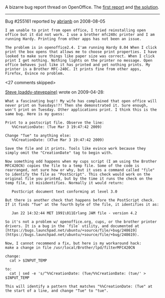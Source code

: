 A bizarre bug report thread on OpenOffice.  The [first report](https://bugs.launchpad.net/ubuntu/+source/cupsys/+bug/255161/) and [the solution](https://bugs.launchpad.net/ubuntu/+source/cupsys/+bug/255161/comments/28).

---

Bug #255161 reported by [abrianb](https://launchpad.net/~abrianb2003) on 2008-08-05

```
I am unable to print from open office, I tried reinstalling open office but it did not work. I use a brother mfc240c printer and I am running Hardy. Printing from other apps has not been an issue.

The problem is in openoffice2.4. I'am running Hardy 8.04 When I click print the box opens that allows me to choose print properties. I have looked to make sure things like paper size was correct. When I click print I get nothing. Nothing lights on the printer no message. Open office behaves just like it has printed and yet nothing prints. My printer is a Brother MFC-240C. It prints fine from other apps, Firefox, Evince no problem.
```

<27 comments skipped>

[Steve (paddy-stevepaine)](https://launchpad.net/~paddy-stevepaine) wrote on 2009-04-28:

```
What a fascinating bug!! My wife has complained that open office will never print on Tuesdays!?! Then she demonstrated it. Sure enough, won't print on Tuesday. Other applications print. I think this is the same bug. Here is my guess:

Print to a postscript file. Observe the line:  
   %%CreationDate: (Tue Mar 3 19:47:42 2009)

Change "Tue" to anything else:  
   %%CreationDate: (XTue Mar 3 19:47:42 2009)

Save the file and it prints. Tools like evince work because they simply omit the "CreationDate" tag to begin with.

Now something odd happens when my cups script (I am using the Brother MFC420CN) copies the file to a temp file. Some of the code is rearranged, not sure how or why, but it uses a command called "file" to identify the file as "PostScript". This check would work on the original file you printed, but by the time it runs the check on the temp file, it misidentifies. Normally it would return:

   PostScript document text conforming at level 3.0

But there is another check that happens before the PostScript check. If it finds "Tue" at the fourth byte of the file, it identifies it as:

   Jan 22 14:32:44 MET 1991\011Erlang JAM file - version 4.2

So it's not a problem w/ openoffice.org, cups, or the brother printer drivers. It is a bug in the `file` utility, and documented at [https://bugs.launchpad.net/ubuntu/+source/file/+bug/248619](https://bugs.launchpad.net/ubuntu/+source/file/+bug/248619).

Now, I cannot recommend a fix, but here is my workaround hack:  
make a change in file /usr/local/Brother/lpd/filterMFC420CN

change:  
  cat > $INPUT_TEMP

to:  
  cat | sed -e 's/^%%CreationDate: (Tue/%%CreationDate: (tue/' > $INPUT_TEMP

This will identify a pattern that matches "%%CreationDate: (Tue" at the start of a line, and change "Tue" to "tue".
```